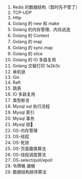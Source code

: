 1. Redis 的数据结构（暂时先不管了）
2. TCP-UDP
3. Http
4. Golang 的 new 和 make
5. Golang 的内存管理、内存逃逸
6. Golang 的 Context
7. Golang 的 map
8. Golang 的 sync.map
9. Golang 的 slice
10. Golang 的 IO 多路复用
11. Golang 交替打印 1a2b3c
12. 单机锁
13. Gin 
14. Raft
15. 跳表
16. IO 多路复用
17. 类型断言
18. Mysql sql 执行流程
19. Mysql 索引
20. Mysql 事务
21. Mysql 锁🍵
22. OS-内存管理
23. OS-线程
24. OS-死锁
25. OS-页面置换算法
26. OS-线程调度算法
27. OS-select/poll/epoll
28. 令牌桶 漏桶
29. 数据结构排序算法